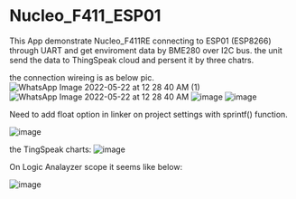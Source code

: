 # Nucleo_F411_ESP01

This App demonstrate Nucleo_F411RE  connecting to ESP01  (ESP8266) through UART and get enviroment data by BME280 over I2C bus. 
the unit send the data to ThingSpeak cloud and persent it by three chatrs.


the connection wireing is as below pic. 
![WhatsApp Image 2022-05-22 at 12 28 40 AM (1)](https://user-images.githubusercontent.com/57934787/169669581-43080e45-5627-4ad5-a25c-731cf9a92017.jpeg)
![WhatsApp Image 2022-05-22 at 12 28 40 AM](https://user-images.githubusercontent.com/57934787/169669587-78ca496b-3b8a-46de-bef5-f4e26c19ee58.jpeg)
![image](https://user-images.githubusercontent.com/57934787/169669764-8c891780-7107-4335-a31c-a9ff719c0366.png)
![image](https://user-images.githubusercontent.com/57934787/169669790-45dd67ab-3707-4b72-8fec-2e17399b8eff.png)

Need to add float option in linker on project settings with sprintf() function. 

![image](https://user-images.githubusercontent.com/57934787/169691394-819e9ae9-e08a-4b19-bdc6-e1210e4ed898.png)


the TingSpeak charts:
![image](https://user-images.githubusercontent.com/57934787/169669505-b4df76c5-06cf-491d-95a2-36f197e36873.png)

On Logic Analayzer scope it seems like below:

![image](https://user-images.githubusercontent.com/57934787/169691432-7db5ed55-56d0-4acb-91d2-bef70138cef8.png)

